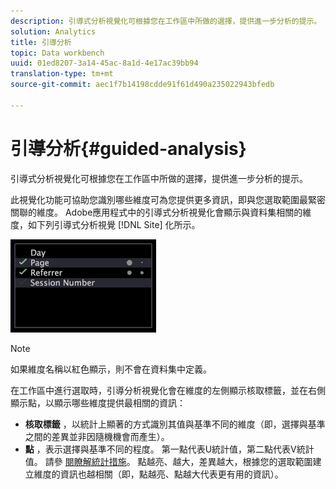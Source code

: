 ```yaml
---
description: 引導式分析視覺化可根據您在工作區中所做的選擇，提供進一步分析的提示。
solution: Analytics
title: 引導分析
topic: Data workbench
uuid: 01ed8207-3a14-45ac-8a1d-4e17ac39bb94
translation-type: tm+mt
source-git-commit: aec1f7b14198cdde91f61d490a235022943bfedb

---
```



# 引導分析{#guided-analysis}

引導式分析視覺化可根據您在工作區中所做的選擇，提供進一步分析的提示。

此視覺化功能可協助您識別哪些維度可為您提供更多資訊，即與您選取範圍最緊密關聯的維度。 Adobe應用程式中的引導式分析視覺化會顯示與資料集相關的維度，如下列引導式分析視覺 [!DNL Site] 化所示。

![](assets/vis_GuidedAnalysis.png)

>[!NOTE]
>
>如果維度名稱以紅色顯示，則不會在資料集中定義。

在工作區中進行選取時，引導分析視覺化會在維度的左側顯示核取標籤，並在右側顯示點，以顯示哪些維度提供最相關的資訊：

* **核取標籤** ，以統計上顯著的方式識別其值與基準不同的維度（即，選擇與基準之間的差異並非因隨機機會而產生）。
* **點** ，表示選擇與基準不同的程度。 第一點代表U統計值，第二點代表V統計值。 請參 [閱瞭解統計措施](../../../../home/c-get-started/c-analysis-vis/c-guided-analysis/c-stat-measures.md#concept-ba2c7f417f384dc0a3438fcb6e268708)。 點越亮、越大，差異越大，根據您的選取範圍建立維度的資訊也越相關（即，點越亮、點越大代表更有用的資訊）。

